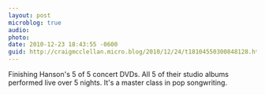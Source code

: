 ```yaml
---
layout: post
microblog: true
audio: 
photo: 
date: 2010-12-23 18:43:55 -0600
guid: http://craigmcclellan.micro.blog/2010/12/24/t18104550300848128.html
---
```

Finishing Hanson's 5 of 5 concert DVDs.  All 5 of their studio albums performed live over 5 nights.  It's a master class in pop songwriting.
